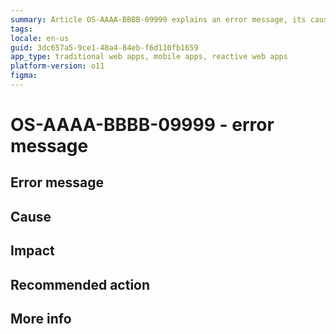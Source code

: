 ```yaml
---
summary: Article OS-AAAA-BBBB-09999 explains an error message, its causes, impact, and recommended actions to resolve it
tags:
locale: en-us
guid: 3dc657a5-9ce1-48a4-84eb-f6d110fb1659
app_type: traditional web apps, mobile apps, reactive web apps
platform-version: o11
figma:
---
```

# OS-AAAA-BBBB-09999 - error message

<!--
After the #, replace OS-AAAA-BBBB-09999 with the error code and replace error message with the error message
-->

## Error message

<!--

The error message shown.
Include placeholders/variables inside "<" ">", using a descriptive handle. For example <screen-name>.

-->

## Cause

<!--

The possible cause(s) that triggered the error.
We should provide some technical info (not to deep) of why this happen in order to elucidate the user as much as possible.
-->

## Impact

<!--

What is the end result for the user? For example, "You won't be able to publish the app."

-->

## Recommended action

<!--

Provide a recommended action for the user.

Describe the steps that the user needs to do to avoid or resolve the error.

Or link to existing documentation that addresses the issue.

As a last resort, recommend to open a support case.

-->

## More info

<!-- 

Optional, delete "## More info" if you're not using it.

Links to other documentation/assets that provide more info (like code samples or exemplification of the issue) that can be added for certain scenarios that will need even more information to the customer.

-->
